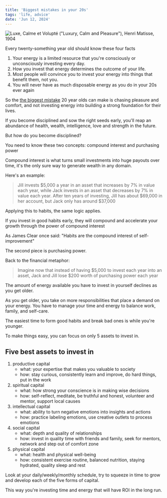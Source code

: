 ```yaml
---
title: 'Biggest mistakes in your 20s'
tags: 'life, advice'
date: 'Jun 12, 2024'
---
```


![Luxe, Calme et Volupté ("Luxury, Calm and Pleasure"), Henri Matisse, 1904](/images/luxe.jpg)

Every twenty-something year old should know these four facts

1. Your energy is a limited resource that you're consciously or unconsciously investing every day.
2. How you invest that energy determines the outcome of your life.
3. Most people will convince you to invest your energy into things that benefit them, not you.
4. You will never have as much disposable energy as you do in your 20s ever again

So the [the biggest mistake](https://www.youtube.com/watch?v=If4PiQMb5Sg) 20 year olds can make is chasing pleasure and comfort, and not investing energy into building a strong foundation for their lives.

If you become disciplined and sow the right seeds early, you'll reap an abundance of health, wealth, intelligence, love and strength in the future.

But how do you become disciplined?

You need to know these two concepts: compound interest and purchasing power

Compound interest is what turns small investments into huge payouts over time, it's the only sure way to generate wealth in any domain.

Here's an example:

> Jill invests \$5,000 a year in an asset that increases by 7% in value each year, while Jack invests in an asset that decreases by 7% in value each year. After ten years of investing, Jill has about \$69,000 in her account, but Jack only has around $37,000

Applying this to habits, the same logic applies.

If you invest in good habits early, they will compound and accelerate your growth through the power of compound interest

As James Clear once said: "Habits are the compound interest of self-improvement"

The second piece is purchasing power.

Back to the financial metaphor:

> Imagine now that instead of having \$5,000 to invest each year into an asset, Jack and Jill lose \$200 worth of purchasing power each year

The amount of energy available you have to invest in yourself declines as you get older.

As you get older, you take on more responsibilities that place a demand on your energy. You have to manage your time and energy to balance work, family, and self-care.

The easiest time to form good habits and break bad ones is while you're younger.

To make things easy, you can focus on only 5 assets to invest in.

## Five best assets to invest in

1. productive capital
   - what: your expertise that makes you valuable to society
   - how: stay curious, consistently learn and improve, do hard things, put in the work
2. spiritual capital
   - what: how strong your conscience is in making wise decisions
   - how: self-reflect, meditate, be truthful and honest, volunteer and mentor, support local causes
3. intellectual capital
   - what: ability to turn negative emotions into insights and actions
   - how: practice labeling emotions, use creative outlets to process emotions
4. social capital
   - what: depth and quality of relationships
   - how: invest in quality time with friends and family, seek for mentors, network and step out of comfort zone
5. physical capital
   - what: health and physical well-being
   - how: consistent exercise routine, balanced nutrition, staying hydrated, quality sleep and rest

Look at your daily/weekly/monthly schedule, try to squeeze in time to grow and develop each of the five forms of capital.

This way you're investing time and energy that will have ROI in the long run.
